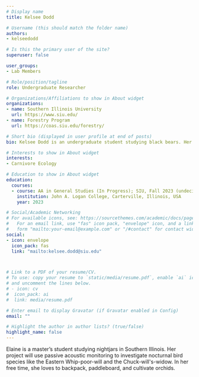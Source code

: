 ```yaml
---
# Display name
title: Kelsee Dodd

# Username (this should match the folder name)
authors:
- kelseedodd

# Is this the primary user of the site?
superuser: false

user_groups: 
- Lab Members

# Role/position/tagline
role: Undergraduate Researcher

# Organizations/Affiliations to show in About widget
organizations:
- name: Southern Illinois University
  url: https://www.siu.edu/
- name: Forestry Program
  url: https://coas.siu.edu/forestry/ 

# Short bio (displayed in user profile at end of posts)
bio: Kelsee Dodd is an undergraduate student studying black bears. Her project uses a [iNaturalist](https://www.inaturalist.org/) to study the spatial patterns of American black bear coat colors. Kelsee also contributes to our Sounds of Nature project. In her free time, she loves to do wildlife photography and hike. Kelsee joined our lab through the Southern Illinois University Bridges to Baccalaureate program - an NIH funded project supporting science research training and professional development for underserved community college students. To learn more about the SI Bridges program, visit their [website](https://sibridges.siu.edu/).

# Interests to show in About widget
interests:
- Carnivore Ecology

# Education to show in About widget
education:
  courses:
  - course: AA in General Studies (In Progress); SIU, Fall 2023 (undecided)
    institution: John A. Logan College, Carterville, Illinois, USA
    year: 2023

# Social/Academic Networking
# For available icons, see: https://sourcethemes.com/academic/docs/page-builder/#icons
#   For an email link, use "fas" icon pack, "envelope" icon, and a link in the
#   form "mailto:your-email@example.com" or "/#contact" for contact widget.
social:
- icon: envelope
  icon_pack: fas
  link: "mailto:kelsee.dodd@siu.edu"



# Link to a PDF of your resume/CV.
# To use: copy your resume to `static/media/resume.pdf`, enable `ai` icons in `params.toml`, 
# and uncomment the lines below.
# - icon: cv
#  icon_pack: ai
#  link: media/resume.pdf

# Enter email to display Gravatar (if Gravatar enabled in Config)
email: ""

# Highlight the author in author lists? (true/false)
highlight_name: false
---
```


Elaine is a master’s student studying nightjars in Southern Illinois. Her project will use passive acoustic monitoring to investigate nocturnal bird species like the Eastern Whip-poor-will and the Chuck-will's-widow. In her free time, she loves to backpack, paddleboard, and cultivate orchids.




